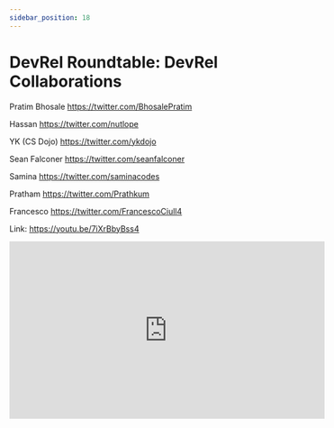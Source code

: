 ```yaml
---
sidebar_position: 18
---
```


# DevRel Roundtable: DevRel Collaborations

Pratim Bhosale https://twitter.com/BhosalePratim

Hassan https://twitter.com/nutlope

YK (CS Dojo) https://twitter.com/ykdojo

Sean Falconer https://twitter.com/seanfalconer

Samina https://twitter.com/saminacodes

Pratham https://twitter.com/Prathkum

Francesco https://twitter.com/FrancescoCiull4


Link: https://youtu.be/7iXrBbyBss4

<iframe width="560" height="315" src="https://www.youtube.com/embed/7iXrBbyBss4" title="YouTube video player" frameborder="0" allow="accelerometer; autoplay; clipboard-write; encrypted-media; gyroscope; picture-in-picture; web-share" allowfullscreen></iframe>